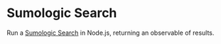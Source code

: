 # Sumologic Search

Run a [Sumologic Search](https://help.sumologic.com/APIs/02Search_Job_API/About_the_Search_Job_API) in Node.js, returning an observable of results.
